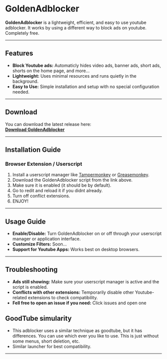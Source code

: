 # GoldenAdblocker

**GoldenAdblocker** is a lightweight, efficient, and easy to use youtube adblocker. It works by using a different way to block ads on youtube. Completely free.

---

## Features

- **Block Youtube ads:** Automaticly hides video ads, banner ads, short ads, shorts on the home page, and more...
- **Lightweight:** Uses minimal resources and runs quietly in the background.
- **Easy to Use:** Simple installation and setup with no special configuration needed.

---

## Download

You can download the latest release here:  
[**Download GoldenAdblocker**](ilomero.com/goldenadblocker/download.user.js)  

---

## Installation Guide

### Browser Extension / Userscript
1. Install a userscript manager like [Tampermonkey](https://www.tampermonkey.net/) or [Greasemonkey](https://www.greasespot.net/).
2. Download the GoldenAdblocker script from the link above.
3. Make sure it is enabled (it should be by default).
4. Go to redit and reload it if you didnt already.
5. Turn off conflict extensions.
6. ENJOY!

---

## Usage Guide

- **Enable/Disable:** Turn GoldenAdblocker on or off through your userscript manager or application interface.
- **Customize Filters:** Soon...
- **Support for Youtube Apps:** Works best on desktop browsers.

---

## Troubleshooting

- **Ads still showing:** Make sure your userscript manager is active and the script is enabled.
- **Conflicts with other extensions:** Temporarily disable other Youtube-related extensions to check compatibility.
- **Fell free to open an issue if you need:** Click issues and open one

## GoodTube simularity 

- This adblocker uses a similar technique as goodtube, but it has differences. You can use which ever you like to use. This is just without some menus, short deletion, etc.
- Similar launcher for best compatibility.
---
  
